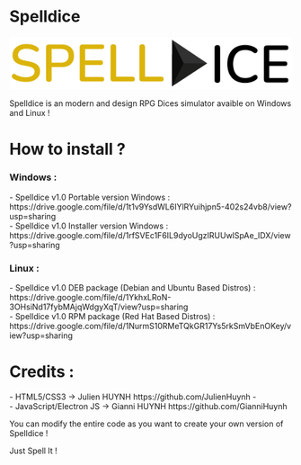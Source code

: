 # Spelldice

<img src="assets/img/Spelldice.png">

Spelldice is an modern and design RPG Dices simulator avaible on Windows and Linux !

<h1><strong>How to install ?</strong></h1>

<h3><strong>Windows :</strong></h3>
- Spelldice v1.0 Portable version Windows  : https://drive.google.com/file/d/1t1v9YsdWL6IYlRYuihjpn5-402s24vb8/view?usp=sharing
</br>
- Spelldice v1.0 Installer version Windows : https://drive.google.com/file/d/1rfSVEc1F6IL9dyoUgzIRUUwlSpAe_IDX/view?usp=sharing

<h3><strong>Linux :</strong></h3>
- Spelldice v1.0 DEB package (Debian and Ubuntu Based Distros) : https://drive.google.com/file/d/1YkhxLRoN-3OHsiNd17fybMAjqWdgyXqT/view?usp=sharing
</br>
- Spelldice v1.0 RPM package (Red Hat Based Distros) : https://drive.google.com/file/d/1NurmS10RMeTQkGR17Ys5rkSmVbEnOKey/view?usp=sharing


<h1><strong>Credits :</strong></h1>
- HTML5/CSS3 -> Julien HUYNH https://github.com/JulienHuynh
-</br>
- JavaScript/Electron JS -> Gianni HUYNH https://github.com/GianniHuynh

You can modify the entire code as you want to create your own version of Spelldice !

Just Spell It !
